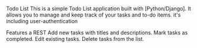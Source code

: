 
Todo List
This is a simple Todo List application built with [Python/Django]. It allows you to manage and keep track of your tasks and to-do items.
it's including user-authentication

Features a REST
Add new tasks with titles and descriptions.
Mark tasks as completed.
Edit existing tasks.
Delete tasks from the list.

